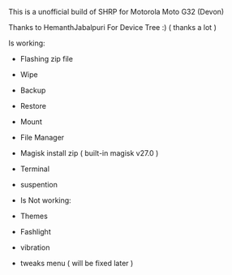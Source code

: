 This is a unofficial build of SHRP for Motorola Moto G32 (Devon)

Thanks to HemanthJabalpuri For Device Tree :) ( thanks a lot )

Is working:

- Flashing zip file
- Wipe
- Backup
- Restore
- Mount
- File Manager
- Magisk install zip ( built-in magisk v27.0 )
- Terminal
- suspention


- Is Not working:

- Themes
- Fashlight
- vibration
- tweaks menu ( will be fixed later )
